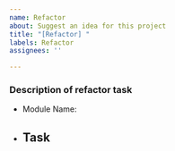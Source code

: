```yaml
---
name: Refactor
about: Suggest an idea for this project
title: "[Refactor] "
labels: Refactor
assignees: ''

---
```


### Description of refactor task
- Module Name: 
- Task
  - 
